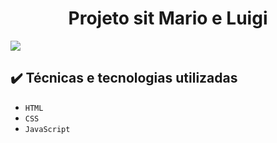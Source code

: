 <h1 align=center>Projeto sit Mario e Luigi</h1>
<img src="https://upload.wikimedia.org/wikipedia/commons/7/7d/Mario_and_Luigi_Logo.png">

## ✔️ Técnicas e tecnologias utilizadas

- ``HTML``
- ``CSS``
- ``JavaScript``
